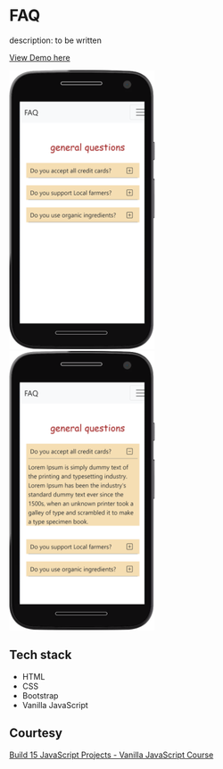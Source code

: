# FAQ

description: to be written

[View Demo here](https://madhuri-chitikela.github.io/FAQ/)

<img src="docs/FAQ.png" height="500" />
<img src="docs/FAQ1.png" height="500" />

## Tech stack

- HTML
- CSS
- Bootstrap
- Vanilla JavaScript

## Courtesy

[Build 15 JavaScript Projects - Vanilla JavaScript Course](https://www.youtube.com/watch?v=3PHXvlpOkf4)
